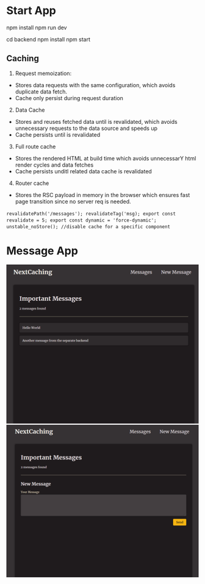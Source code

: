 
# Start App #
npm install
npm run dev

cd backend
npm install
npm start

## Caching ##
1. Request memoization: 
- Stores data requests with the same configuration, which avoids duplicate data fetch.
- Cache only persist during request duration
2. Data Cache
- Stores and reuses fetched data until is revalidated, which avoids unnecessary requests to the data source and speeds up
- Cache persists until is revalidated
3. Full route cache
- Stores the rendered HTML at build time which avoids unnecessarY html render cycles and data fetches
- Cache persists unditl related data cache is revalidated
4. Router cache
- Stores the RSC payload in memory in the browser which ensures fast page transition since no server req is needed.

`revalidatePath('/messages');
revalidateTag('msg);
export const revalidate = 5;
export const dynamic = 'force-dynamic';
unstable_noStore(); //disable cache for a specific component`

# Message App #
![img.png](img.png)
![img_1.png](img_1.png)